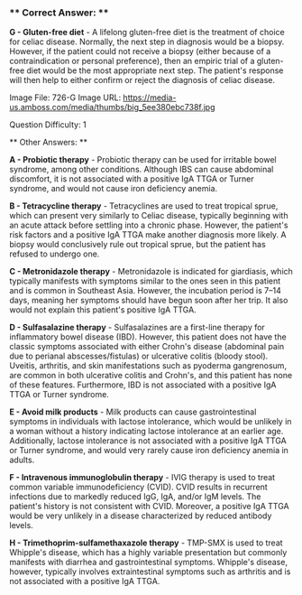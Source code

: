 ### ** Correct Answer: **

**G - Gluten-free diet** - A lifelong gluten-free diet is the treatment of choice for celiac disease. Normally, the next step in diagnosis would be a biopsy. However, if the patient could not receive a biopsy (either because of a contraindication or personal preference), then an empiric trial of a gluten-free diet would be the most appropriate next step. The patient's response will then help to either confirm or reject the diagnosis of celiac disease.

Image File: 726-G
Image URL: https://media-us.amboss.com/media/thumbs/big_5ee380ebc738f.jpg

Question Difficulty: 1

** Other Answers: **

**A - Probiotic therapy** - Probiotic therapy can be used for irritable bowel syndrome, among other conditions. Although IBS can cause abdominal discomfort, it is not associated with a positive IgA TTGA or Turner syndrome, and would not cause iron deficiency anemia.

**B - Tetracycline therapy** - Tetracyclines are used to treat tropical sprue, which can present very similarly to Celiac disease, typically beginning with an acute attack before settling into a chronic phase. However, the patient's risk factors and a positive IgA TTGA make another diagnosis more likely. A biopsy would conclusively rule out tropical sprue, but the patient has refused to undergo one.

**C - Metronidazole therapy** - Metronidazole is indicated for giardiasis, which typically manifests with symptoms similar to the ones seen in this patient and is common in Southeast Asia. However, the incubation period is 7–14 days, meaning her symptoms should have begun soon after her trip. It also would not explain this patient's positive IgA TTGA.

**D - Sulfasalazine therapy** - Sulfasalazines are a first-line therapy for inflammatory bowel disease (IBD). However, this patient does not have the classic symptoms associated with either Crohn's disease (abdominal pain due to perianal abscesses/fistulas) or ulcerative colitis (bloody stool). Uveitis, arthritis, and skin manifestations such as pyoderma gangrenosum, are common in both ulcerative colitis and Crohn's, and this patient has none of these features. Furthermore, IBD is not associated with a positive IgA TTGA or Turner syndrome.

**E - Avoid milk products** - Milk products can cause gastrointestinal symptoms in individuals with lactose intolerance, which would be unlikely in a woman without a history indicating lactose intolerance at an earlier age. Additionally, lactose intolerance is not associated with a positive IgA TTGA or Turner syndrome, and would very rarely cause iron deficiency anemia in adults.

**F - Intravenous immunoglobulin therapy** - IVIG therapy is used to treat common variable immunodeficiency (CVID). CVID results in recurrent infections due to markedly reduced IgG, IgA, and/or IgM levels. The patient's history is not consistent with CVID. Moreover, a positive IgA TTGA would be very unlikely in a disease characterized by reduced antibody levels.

**H - Trimethoprim-sulfamethaxazole therapy** - TMP-SMX is used to treat Whipple's disease, which has a highly variable presentation but commonly manifests with diarrhea and gastrointestinal symptoms. Whipple's disease, however, typically involves extraintestinal symptoms such as arthritis and is not associated with a positive IgA TTGA.

